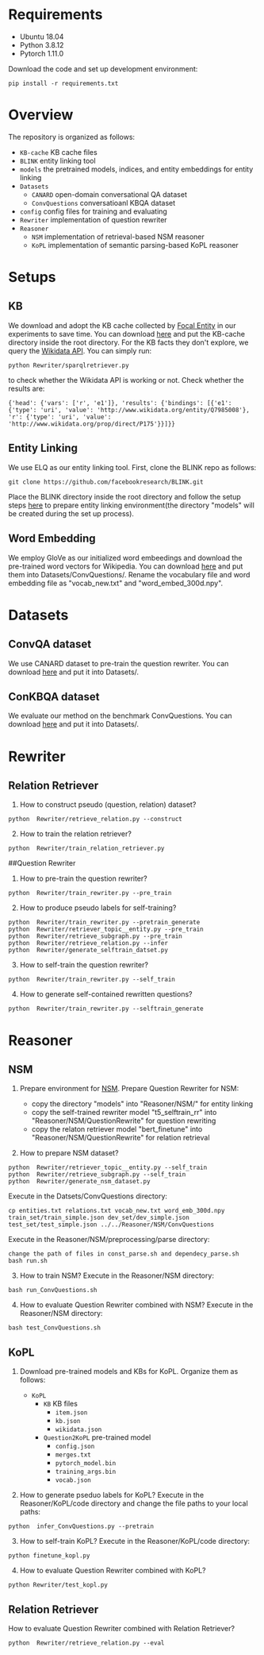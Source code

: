 # Requirements
+ Ubuntu 18.04
+ Python 3.8.12
+ Pytorch 1.11.0

Download the code and set up development environment:
```
pip install -r requirements.txt
```

# Overview

The repository is organized as follows:
+ `KB-cache` KB cache files
+ `BLINK` entity linking tool
+ `models` the pretrained models, indices, and entity embeddings for entity linking
+ `Datasets`
	+ `CANARD` open-domain conversational QA dataset
	+ `ConvQuestions` conversatioanl KBQA dataset
+ `config` config files for training and evaluating
+ `Rewriter` implementation of  question rewriter
+ `Reasoner`
	+ `NSM`  implementation of retrieval-based NSM reasoner
	+ `KoPL`  implementation of semantic parsing-based KoPL reasoner



# Setups
## KB
We download and adopt the KB cache collected by  [Focal Entity](https://github.com/lanyunshi/ConversationalKBQA) in our experiments to save time. You can download [here](https://drive.google.com/drive/folders/1sV-YZanhu80REi2a9bu9Vr-jXziPawXn?usp=sharing) and put the KB-cache directory inside the root directory.
For the KB facts they don't explore, we query the [Wikidata API](https://query.wikidata.org/). You can simply run:
```
python Rewriter/sparqlretriever.py
```
to check whether the Wikidata API is working or not. Check whether the results are:
```
{'head': {'vars': ['r', 'e1']}, 'results': {'bindings': [{'e1': {'type': 'uri', 'value': 'http://www.wikidata.org/entity/Q7985008'}, 'r': {'type': 'uri', 'value': 'http://www.wikidata.org/prop/direct/P175'}}]}}
```

## Entity Linking
We use ELQ as our entity linking tool. First, clone the BLINK repo as follows:
```
git clone https://github.com/facebookresearch/BLINK.git
```
Place the BLINK directory inside the root directory and follow the setup steps [here](https://github.com/facebookresearch/BLINK/tree/master/elq) to prepare entity linking environment(the directory "models" will be created during the set up process).


## Word Embedding
We employ GloVe as our initialized word embeedings and download the pre-trained word vectors for Wikipedia. You can download [here](https://nlp.stanford.edu/projects/glove/) and put them into Datasets/ConvQuestions/.  Rename the vocabulary file and word embedding file as "vocab_new.txt" and "word_embed_300d.npy".

# Datasets

## ConvQA dataset
We use CANARD dataset to pre-train the question rewriter. You can download [here](https://sites.google.com/view/qanta/projects/canard) and put it into Datasets/.

## ConKBQA dataset
We evaluate our method on the benchmark ConvQuestions. You can download [here](https://convex.mpi-inf.mpg.de/) and put it into Datasets/.

# Rewriter

## Relation Retriever
1. How to construct pseudo (question, relation) dataset?
```
python  Rewriter/retrieve_relation.py --construct
```

2. How to train the relation retriever?
```
python  Rewriter/train_relation_retriever.py
```

##Question Rewriter
1. How to pre-train the question rewriter?
```
python  Rewriter/train_rewriter.py --pre_train
```

2. How to produce pseudo labels for self-training?
```
python  Rewriter/train_rewriter.py --pretrain_generate
python  Rewriter/retriever_topic__entity.py --pre_train
python  Rewriter/retrieve_subgraph.py --pre_train
python  Rewriter/retrieve_relation.py --infer
python  Rewriter/generate_selftrain_datset.py
```

3. How to self-train the question rewriter?
```
python  Rewriter/train_rewriter.py --self_train
```

4. How to generate self-contained  rewritten questions?
```
python  Rewriter/train_rewriter.py --selftrain_generate
```

# Reasoner
## NSM
1. Prepare environment for [NSM](https://github.com/RichardHGL/WSDM2021_NSM).
Prepare Question Rewriter for NSM:
	+ copy the directory "models" into "Reasoner/NSM/" for entity linking
	+ copy the self-trained rewriter model "t5_selftrain_rr" into "Reasoner/NSM/QuestionRewrite" for question rewriting
	+ copy the relaton retriever model "bert_finetune" into "Reasoner/NSM/QuestionRewrite" for relation retrieval

2. How to prepare NSM dataset?
```
python  Rewriter/retriever_topic__entity.py --self_train
python  Rewriter/retrieve_subgraph.py --self_train
python  Rewriter/generate_nsm_dataset.py
```
Execute in the Datsets/ConvQuestions directory:
```
cp entities.txt relations.txt vocab_new.txt word_emb_300d.npy train_set/train_simple.json dev_set/dev_simple.json test_set/test_simple.json ../../Reasoner/NSM/ConvQuestions
```
Execute in the Reasoner/NSM/preprocessing/parse directory:
```
change the path of files in const_parse.sh and dependecy_parse.sh
bash run.sh
```

3. How to train NSM?
Execute in the Reasoner/NSM directory:
```
bash run_ConvQuestions.sh
```

4. How to evaluate Question Rewriter combined with NSM?
Execute in the Reasoner/NSM directory:
```
bash test_ConvQuestions.sh
```

## KoPL
1. Download pre-trained models and KBs for KoPL.
Organize them as follows:
	+ `KoPL`
		+ `KB` KB files
			+ `item.json`
			+ `kb.json`
			+ `wikidata.json`
		+ `Question2KoPL` pre-trained model
			+ `config.json`
			+ `merges.txt`
			+ `pytorch_model.bin`
			+ `training_args.bin`
			+ `vocab.json`

2. How to generate pseduo labels for KoPL?
Execute in the Reasoner/KoPL/code directory and change the file paths to your local paths:
```
python  infer_ConvQuestions.py --pretrain
```

3. How to self-train KoPL?
Execute in the Reasoner/KoPL/code directory:
```
python finetune_kopl.py
```

4. How to evaluate Question Rewriter combined with KoPL?
```
python Rewriter/test_kopl.py
```

## Relation Retriever
 How to evaluate Question Rewriter combined with Relation Retriever?
 ```
 python  Rewriter/retrieve_relation.py --eval
 ```
